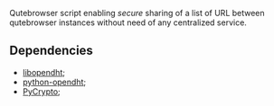 Qutebrowser script enabling *secure* sharing of a list of URL between
qutebrowser instances without need of any centralized service.

## Dependencies

- [libopendht][];
- [python-opendht][libopendht];
- [PyCrypto][];

[libopendht]: https://github.com/savoirfairelinux/opendht
[PyCrypto]: https://www.dlitz.net/software/pycrypto/

<!-- vim: set ts=4 sw=4 tw=80 et :-->

